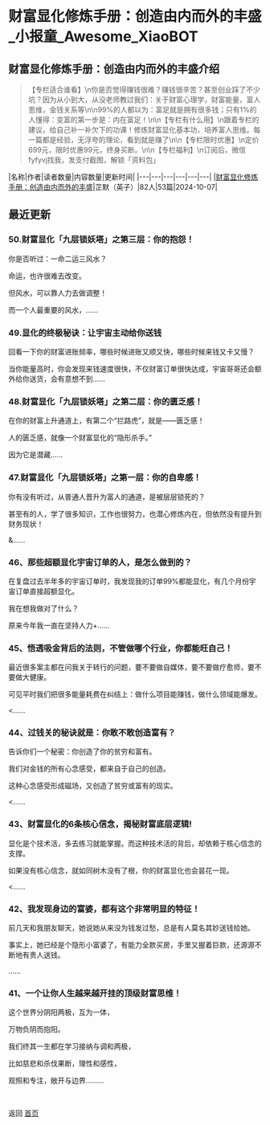 # 财富显化修炼手册：创造由内而外的丰盛_小报童_Awesome_XiaoBOT

## 财富显化修炼手册：创造由内而外的丰盛介绍
> 【专栏适合谁看】\n你是否觉得赚钱很难？赚钱很辛苦？甚至创业踩了不少坑？因为从小到大，从没老师教过我们：关于财富心理学，财富能量，富人思维，金钱关系等\n\n99%的人都以为：富足就是拥有很多钱；只有1%的人懂得：变富的第一步是：内在富足！\n\n【专栏有什么用】\n跟着专栏的建议，给自己补一补欠下的功课！修炼财富显化基本功，培养富人思维。每一篇都是经验，无浮夸的理论，看到就是赚了\n\n【专栏限时优惠】\n定价699元，限时优惠99元，终身买断。\n\n【专栏福利】\n订阅后，微信fyfyvj找我，发支付截图，解锁「资料包」  
  


|名称|作者|读者数量|内容数量|更新时间|
|---|---|---|---|---|---|
|[财富显化修炼手册：创造由内而外的丰盛](https://xiaobot.net/p/3339?refer=0b133df9-27dc-423b-8101-639049001c13)|芷默（英子）|82人|53篇|2024-10-07|

## 最近更新
### 50.财富显化「九层锁妖塔」之第三层：你的抱怨！

你是否听过：一命二运三风水？



命运，也许很难去改变。

但风水，可以靠人力去做调整！



而一个人最重要的风水，......

### 49.显化的终极秘诀：让宇宙主动给你送钱

回看一下你的财富进账频率，哪些时候进账又顺又快，哪些时候来钱又卡又慢？

当你能量高时，你会发现来钱速度很快，不仅财富订单很快达成，宇宙哥哥还会额外给你送货，会有意想不到......

### 48.财富显化「九层锁妖塔」之第二层：你的匮乏感！

在你的财富上升通道上，有第二个“拦路虎”，就是——匮乏感！



人的匮乏感，就像一个财富显化的“隐形杀手。”



因为它是潜藏......

### 47.财富显化「九层锁妖塔」之第一层：你的自卑感！

你有没有听过，从普通人晋升为富人的通道，是被层层锁死的？



甚至有的人，学了很多知识，工作也很努力，也潜心修炼内在，但依然没有提升到财务现状！

&......

### 46、那些超额显化宇宙订单的人，是怎么做到的？

在复盘过去半年多的宇宙订单时，我发现我的订单99%都能显化，有几个月份宇宙订单直接超额显化。

我在想我做对了什么？

原来今年我一直在坚持人力+......

### 45、悟透吸金背后的法则，不管做哪个行业，你都能旺自己！

最近很多案主都在问我关于转行的问题，要不要做自媒体，要不要做疗愈师，要不要做大健康。

可见平时我们把很多能量耗费在纠结上：做什么项目能赚钱，做什么领域能爆发。

<......

### 44、过钱关的秘诀就是：你敢不敢创造富有？

告诉你们一个秘密：你创造了你的贫穷和富有。

我们对金钱的所有心念感受，都来自于自己的创造。

这种心念感受形成磁场，又创造了贫穷或富有的现实。

<......

### 43、财富显化的6条核心信念，揭秘财富底层逻辑!

显化是个技术活，多去练习就能掌握。而这种技术活的背后，却依赖于核心信念的支撑。

如果没有核心信念，就如同树木没有了根，你的财富显化也会昙花一现。

<......

### 42、我发现身边的富婆，都有这个非常明显的特征！

前几天和我朋友聊天，她说她从来没为钱发过愁，总是有人莫名其妙送钱给她。

事实上，她已经是个隐形小富婆了，有能力全款买房，手里又握着巨款，还源源不断地有贵人送钱。

......

### 41、一个让你人生越来越开挂的顶级财富思维！

这个世界分阴阳两极，互为一体，

万物负阴而抱阳。

我们终其一生都在学习接纳与调和两极，

比如慈悲和杀伐果断，理性和感性，

观照和专注，敞开与边界…......


<a href="https://github.com/Reno9527/awesome-xiaobot" style="color: white; text-decoration: none;">awesome-xiaobot</a>

返回 [首页](../README.md)
